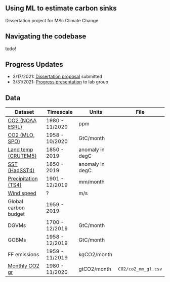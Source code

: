 ## Using ML to estimate carbon sinks
Dissertation project for MSc Climate Change.

## Navigating the codebase
todo!

## Progress Updates

- 3/17/2021: [Dissertation proposal](https://github.com/sallymatson/carbon_sinks/blob/main/Dissertation%20Proposal.pdf) submitted
- 3/31/2021: [Progress presentation](https://docs.google.com/presentation/d/1cRt70FpyEDJgw5rioyKlGI4nsppwOjQM4TiY3B94d3Q/edit) to lab group

## Data

| Dataset                | Timescale      | Units      | File |
| ---------------------- | -------------- | ---------- | -----|
| [CO2 (NOAA ESRL)](https://www.esrl.noaa.gov/gmd/ccgg/trends/gl_data.html)| 1980 - 11/2020 | ppm        | |
| [CO2 (MLO, SPO)](https://scrippsco2.ucsd.edu/data/atmospheric_co2/mlo.html)         | 1958 - 10/2020 | GtC/month  | |
| [Land temp (CRUTEM5)](https://crudata.uea.ac.uk/cru/data/temperature/) | 1850 - 2019    | anomaly in degC    | |
| [SST (HadSST4)](https://crudata.uea.ac.uk/cru/data/temperature/) | 1850 - 2019    | anomaly in degC    | |
| [Precipitation (TS4)](https://catalogue.ceda.ac.uk/uuid/89e1e34ec3554dc98594a5732622bce9)    | 1901 - 12/2019 | mm/month   | |
| [Wind speed](https://psl.noaa.gov/data/gridded/data.ncep.reanalysis.derived.surface.html)    | ? | m/s  | |
| Global carbon budget   | 1959 - 2019    |            | |
| DGVMs                  | 1700 - 12/2019 | GtC/month  | |
| GOBMs                  | 1958 - 12/2019 | GtC/month  | |
| FF emissions           | 1959 - 11/2019 | kgCO2/month | |
| [Monthly CO2 gr](https://www.esrl.noaa.gov/gmd/ccgg/trends/gl_data.html)  | 1980 - 11/2020 | gtCO2/month |`CO2/co2_mm_gl.csv` |
